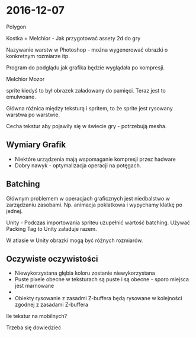 # 2016-12-07

Polygon

Kostka + Melchior - Jak przygotować assety 2d do gry

Nazywanie warstw w Photoshop - można wygenerować obrazki o konkretnym rozmiarze itp.

Program do podglądu jak grafika będzie wyglądała po kompresji.

Melchior Mozor

sprite kiedyś to był obrazek załadowany do pamięci. Teraz jest to emulwoane.

Główna różnica między teksturą i spritem, to że sprite jest rysowany warstwa po warstwie.

Cecha tekstur aby pojawiły się w świecie gry - potrzebują mesha.

## Wymiary Grafik

- Niektóre urządzenia mają wspomaganie kompresji przez hadware
- Dobry nawyk - optymalizacja operacji na potęgach.

## Batching

Głównym problemem w operacjach graficznych jest niedbalstwo w zarządzaniu zasobami. Np. animacja poklatkowa i wypychamy klatkę po jednej.

Unity - Podczas importowania spriteu uzupełnić wartość batching. Używać Packing Tag to Unity załaduje razem.

W atlasie w Unity obrazki mogą być różnych rozmiarów.

## Oczywiste oczywistości

- Niewykorzystana głębia koloru zostanie niewykorzystana
- Puste pixele obecne w teksturach są puste i są obecne - sporo miejsca jest marnowane
-
- Obiekty rysowanie z zasadmi Z-buffera będą rysowane w kolejności zgodnej z zasadami Z-buffera


Ile tekstur na mobilnych?

Trzeba się dowiedzieć
